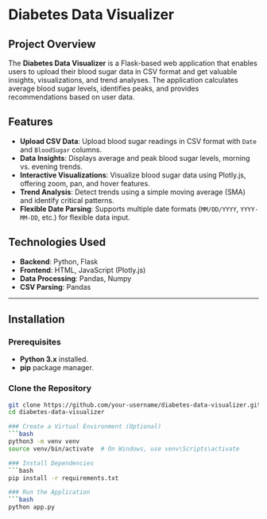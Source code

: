 # Diabetes Data Visualizer

## Project Overview
The **Diabetes Data Visualizer** is a Flask-based web application that enables users to upload their blood sugar data in CSV format and get valuable insights, visualizations, and trend analyses. The application calculates average blood sugar levels, identifies peaks, and provides recommendations based on user data.

## Features
- **Upload CSV Data**: Upload blood sugar readings in CSV format with `Date` and `BloodSugar` columns.
- **Data Insights**: Displays average and peak blood sugar levels, morning vs. evening trends.
- **Interactive Visualizations**: Visualize blood sugar data using Plotly.js, offering zoom, pan, and hover features.
- **Trend Analysis**: Detect trends using a simple moving average (SMA) and identify critical patterns.
- **Flexible Date Parsing**: Supports multiple date formats (`MM/DD/YYYY`, `YYYY-MM-DD`, etc.) for flexible data input.

## Technologies Used
- **Backend**: Python, Flask
- **Frontend**: HTML, JavaScript (Plotly.js)
- **Data Processing**: Pandas, Numpy
- **CSV Parsing**: Pandas

---

## Installation

### Prerequisites
- **Python 3.x** installed.
- **pip** package manager.

### Clone the Repository
```bash
git clone https://github.com/your-username/diabetes-data-visualizer.git
cd diabetes-data-visualizer

### Create a Virtual Environment (Optional)
```bash
python3 -m venv venv
source venv/bin/activate  # On Windows, use venv\Scripts\activate

### Install Dependencies
```bash
pip install -r requirements.txt

### Run the Application
```bash
python app.py






